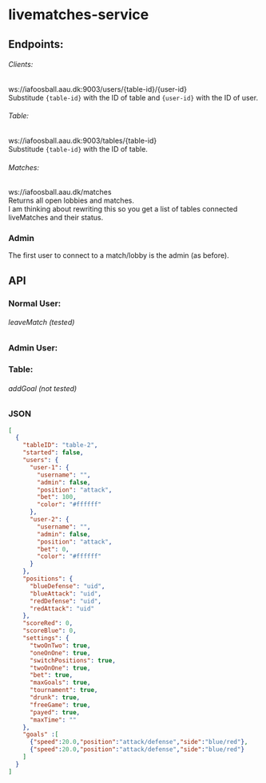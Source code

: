 # livematches-service

## Endpoints:
###### Clients:
ws://iafoosball.aau.dk:9003/users/{table-id}/{user-id} <br />
Substitude `{table-id}` with the ID of table and `{user-id}` with the ID of user.

###### Table:
ws://iafoosball.aau.dk:9003/tables/{table-id} <br />
Substitude `{table-id}` with the ID of table.

###### Matches:
ws://iafoosball.aau.dk/matches <br />
Returns all open lobbies and matches. <br />
I am thinking about rewriting this so you get a list of tables connected
liveMatches and their status.

### Admin
The first user to connect to a match/lobby is the admin (as before).

## API

### Normal User:
###### leaveMatch (tested)

### Admin User:

### Table:
###### addGoal (not tested)

### JSON
```json
[
  {
    "tableID": "table-2",
    "started": false,
    "users": {
      "user-1": {
        "username": "",
        "admin": false,
        "position": "attack",
        "bet": 100,
        "color": "#ffffff"
      },
      "user-2": {
        "username": "",
        "admin": false,
        "position": "attack",
        "bet": 0,
        "color": "#ffffff"
      }
    },
    "positions": {
      "blueDefense": "uid",
      "blueAttack": "uid",
      "redDefense": "uid",
      "redAttack": "uid"
    },
    "scoreRed": 0,
    "scoreBlue": 0,
    "settings": {
      "twoOnTwo": true,
      "oneOnOne": true,
      "switchPositions": true,
      "twoOnOne": true,
      "bet": true,
      "maxGoals": true,
      "tournament": true,
      "drunk": true,
      "freeGame": true,
      "payed": true,
      "maxTime": ""
    },
    "goals" :[
      {"speed":20.0,"position":"attack/defense","side":"blue/red"},
      {"speed":20.0,"position":"attack/defense","side":"blue/red"}
    ]
  }
]
```


